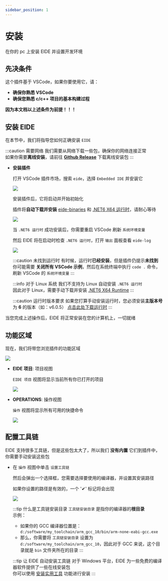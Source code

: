 ```yaml
---
sidebar_position: 1
---
```


# 安装

在你的 pc 上安装 EIDE 并设置开发环境

## 先决条件

这个插件基于 VSCode，如果你要使用它，请：

- **确保你熟悉 VSCode**
- **确保您熟悉 c/c++ 项目的基本构建过程**

**因为本文档以上述条件为前提！！！**

## 安装 EIDE

在本节中，我们将指导您如何正确安装 `EIDE`

:::caution 需要网络
我们需要从网络下载一些包，确保你的网络连接正常<br/>
如果你需要**离线安装**，请前往 [**Github Release**](https://github.com/github0null/eide/releases) 下载离线安装包
:::

- **安装插件**

  打开 VSCode 插件市场，搜索 `eide`，选择 `Embedded IDE` 并安装它

  ![](/docs_img/install_from_market.png)

  安装插件后，它将启动并开始初始化

  插件将**自动下载并安装** [eide-binaries](https://github.com/github0null/eide-resource/tree/master/binaries) 和 [.NET6 X64 运行时](https://dotnet.microsoft.com/en-us/download/dotnet/6.0)，请耐心等待

  ![](/docs_img/install_dotnet.png)

  当 `.NET6 运行时` 成功安装后，你需要重启 VSCode 刷新 `系统环境变量`

  然后 EIDE 将在启动时检查 `.NET6 运行时`，打开 `输出` 面板查看 `eide-log`

  ![](/docs_img/eide_log_panel.png)

  :::caution 未找到运行时
  有时候，运行时**已经安装**，但是插件仍提示**未找到**<br/>
  你可能需要 **关闭所有 VSCode 示例**，然后在系统终端中执行 `code .` 命令，刷新 VSCode 的 `系统环境变量`
  :::

  :::info 对于 Linux 系统
  我们不支持为 Linux 自动安装 `.NET6 运行时`<br/>
  因此对于 Linux，需要手动下载并安装 [.NET6 X64 Runtime](https://dotnet.microsoft.com/en-us/download/dotnet/6.0)
  :::

  :::caution 运行时版本要求
  如果您打算手动安装运行时，您必须安装**主版本号**为 **6** 的版本（如：v6.0.5）
  [点击此处下载运行时](https://dotnet.microsoft.com/en-us/download/dotnet/6.0)
  :::

当您完成上述操作后，EIDE 将正常安装在您的计算机上，一切就绪

## 功能区域

现在，我们将带您浏览插件的功能区域

![](/docs_img/eide_func_area.png)

- **EIDE 项目**: 项目视图

  `EIDE 项目` 视图将显示当前所有你已打开的项目

  ![](/docs_img/eide_prj_area.png)

- **OPERATIONS**: 操作视图

  `操作` 视图将显示所有可用的快捷命令

  ![](/docs_img/eide_operations.png)

## 配置工具链

EIDE 支持很多工具链，但是这些包太大了，所以我们 **没有内置** 它们到插件中，你需要手动安装这些包

- 在 `操作` 视图中单击 `设置工具链`

  然后会弹出一个选择框，您需要选择要使用的编译器，并设置其安装路径

  如果你设置的路径是有效的，一个 '✔' 标记将会出现

  ![](/docs_img/toolchains.png)

  :::tip 什么是工具链安装目录
  `工具链安装目录` 是指你的编译器的**根目录**<br/>
  示例：<br/>
    - 如果你的 GCC 编译器位置是：`d:/software/my_toolchain/arm_gcc_10/bin/arm-none-eabi-gcc.exe`
    - 那么，你需要将 `工具链安装目录` 设置为 `d:/software/my_toolchain/arm_gcc_10`，因此对于 GCC 来说，这个目录就是 `bin` 文件夹所在的目录
  :::

  :::tip 让 EIDE 自动安装工具链
  对于 Windows 平台，EIDE 为一些免费的编译器软件提供了一些在线安装包<br/>
  你可以使用 [安装实用工具](../advance/install_tools) 功能进行安装
  :::
